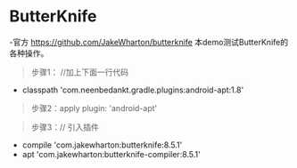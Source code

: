 # ButterKnife

-官方 https://github.com/JakeWharton/butterknife
本demo测试ButterKnife的各种操作。
> 步骤1：
//加上下面一行代码
- classpath 'com.neenbedankt.gradle.plugins:android-apt:1.8'

> 步骤2：apply plugin: 'android-apt'

> 步骤3：// 引入插件
- compile 'com.jakewharton:butterknife:8.5.1'
- apt 'com.jakewharton:butterknife-compiler:8.5.1'


